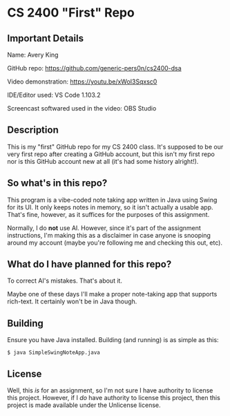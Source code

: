# CS 2400 "First" Repo

## Important Details
Name: Avery King

GitHub repo: https://github.com/generic-pers0n/cs2400-dsa

Video demonstration: https://youtu.be/xWoI3Sqxsc0

IDE/Editor used: VS Code 1.103.2

Screencast softwared used in the video: OBS Studio

## Description
This is my "first" GitHub repo for my CS 2400 class. It's supposed to be our
very first repo after creating a GitHub account, but this isn't my first repo
nor is this GitHub account new at all (it's had some history alright!).

## So what's in this repo?
This program is a vibe-coded note taking app written in Java using Swing for
its UI. It only keeps notes in memory, so it isn't actually a usable app.
That's fine, however, as it suffices for the purposes of this assignment.

Normally, I do **not** use AI. However, since it's part of the assignment
instructions, I'm making this as a disclaimer in case anyone is snooping around
my account (maybe you're following me and checking this out, etc).

## What do I have planned for this repo?
To correct AI's mistakes. That's about it.

Maybe one of these days I'll make a proper note-taking app that supports
rich-text. It certainly won't be in Java though.

## Building

Ensure you have Java installed. Building (and running) is as simple as this:

```
$ java SimpleSwingNoteApp.java
```

## License
Well, this _is_ for an assignment, so I'm not sure I have authority to license
this project. However, if I _do_ have authority to license this project, then
this project is made available under the Unlicense license.
